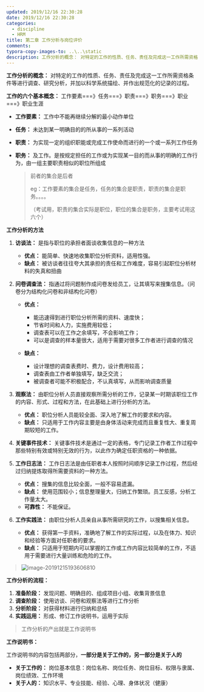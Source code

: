 ```yaml
---
updated: 2019/12/16 22:30:28
date: 2019/12/16 22:30:28
categories: 
  - discipline
  - HRM
title: 第二章 工作分析与岗位评价
comments: 
typora-copy-images-to: ..\..\static
description: 工作分析的概念： 对特定的工作的性质、任务、责任及完成这一工作所需资格条件等进行调查、研究分析，并加以科学系统描绘、并作出规范化的记录的过程。工作的六个基本概念： 工作要素===》任务===》职责===》职务===》职业===》职业生涯工作要素： 工作中不能再继续分解的最小动作单位
---
```


**工作分析的概念：** 对特定的工作的性质、任务、责任及完成这一工作所需资格条件等进行调查、研究分析，并加以科学系统描绘、并作出规范化的记录的过程。

**工作的六个基本概念：** 工作要素===》任务===》职责===》职务===》职业===》职业生涯

- **工作要素：** 工作中不能再继续分解的最小动作单位

- **任务：** 未达到某一明确目的的所从事的一系列活动

- **职责：** 为实现一定的组织职能或完成工作使命而进行的一个或一系列工作任务

- **职务：** 及工作。是按规定担任的工作或为实现某一目的而从事的明确的工作行为，由一组主要职责相似的职位所组成

  > 前者的集合是后者
  >
  > eg：工作要素的集合是任务，任务的集合是职责，职责的集合是职务。。。。
  >
  > （考试用，职责的集合实际是职位，职位的集合是职务，主要考试用这六个）

**工作分析的方法**

1. **访谈法：** 是指与职位的承担者面谈收集信息的一种方法
   * **优点：** 能简单、快速地收集职位分析资料，适用性强。
   * **缺点：** 被访谈者往往夸大其承担的责任和工作难度，容易引起职位分析材料的失真和扭曲

2. **问卷调查法：** 指通过将问题制作成问卷发给员工，让其填写来搜集信息。（问卷分为结构化问卷和非结构化问卷）

   - **优点：** 
     * 能迅速得到进行职位分析所需的资料、速度快；
     * 节省时间和人力，实施费用较低；
     * 调查表可以在工作之余填写，不会影响工作；
     * 可以是调查的样本量很大，适用于需要对很多工作者进行调查的情况

   - **缺点：**
     - 设计理想的调查表费时、费力，设计费用较高；
     - 调查表由工作者单独填写，缺乏交流；
     - 被调查者可能不积极配合，不认真填写，从而影响调查质量

3. **观察法：** 由职位分析人员直接观察所需分析的工作，记录某一时期该职位工作的内容、形式、过程和方法，在此基础上进行分析的方法。
   * **优点：** 职位分析人员能较全面、深入地了解工作的要求和内容。
   * **缺点：** 只适用于工作内容主要是由身体活动来完成而且重复性大、重复周期较短的工作。

4. **关键事件技术：** 关键事件技术是通过一定的表格，专门记录工作者工作过程中那些特别有效或特别无效的行为，以此作为确定任职资格的一种依据。

5. **工作日志法：** 工作日志法是由任职者本人按照时间顺序记录工作过程，然后经过归纳提炼取得所需要资料的一种方法。
   - **优点：** 搜集的信息比较全面，一般不容易遗漏。
   - **缺点：** 使用范围较小；信息整理量大，归纳工作繁琐。员工反感，分析工作量太大。
   - **可靠性：** 不能保证。
6. **工作实践法：** 由职位分析人员亲自从事所需研究的工作，以搜集相关信息。
   - **优点：** 获得第一手资料，准确地了解工作的实际过程，以及在体力、知识和经验等方面对任职者的要求。
   - **缺点：** 只适用于短期内可以掌握的工作或工作内容比较简单的工作，不适用于需要进行大量训练和危险的工作。

> ![image-20191215193606810](https://static.jiabanmoyu.com/notes/image-20191215193606810.png)

**工作分析的流程：** 

1. **准备阶段：** 发现问题、明确目的、组成项目小组、收集背景信息
2. **调查阶段：** 使用访谈、问卷和观察法等进行工作分析
3. **分析阶段：** 对获得材料进行归纳和总结
4. **实践运用：** 形成、修订工作说明书，运用于实际

> 工作分析的产出就是工作说明书

**工作说明书：**

工作说明书的内容包括两部分，**一部分是关于工作的，另一部分是关于人的**

- **关于工作的：** 岗位基本信息：岗位名称、岗位任务、岗位目标、权限与隶属、岗位绩效、工作环境
- **关于人的：** 知识水平、专业技能、经验、心理、身体状况（健康）